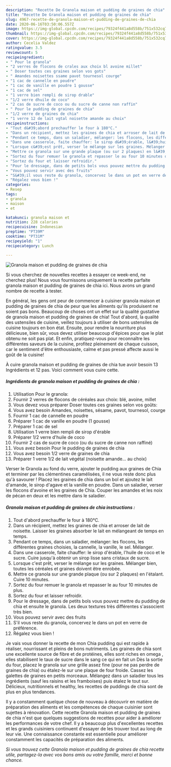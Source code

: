 ```yaml
---
description: "Recette De Granola maison et pudding de graines de chia"
title: "Recette De Granola maison et pudding de graines de chia"
slug: 4967-recette-de-granola-maison-et-pudding-de-graines-de-chia
date: 2020-06-16T03:50:06.557Z
image: https://img-global.cpcdn.com/recipes/79324f441a8d558b/751x532cq70/granola-maison-et-pudding-de-graines-de-chia-photo-principale-de-la-recette.jpg
thumbnail: https://img-global.cpcdn.com/recipes/79324f441a8d558b/751x532cq70/granola-maison-et-pudding-de-graines-de-chia-photo-principale-de-la-recette.jpg
cover: https://img-global.cpcdn.com/recipes/79324f441a8d558b/751x532cq70/granola-maison-et-pudding-de-graines-de-chia-photo-principale-de-la-recette.jpg
author: Cecelia Valdez
ratingvalue: 3.5
reviewcount: 5
recipeingredient:
- " Pour le granola"
- "2 verres de flocons de crales aux choix bl avoine millet"
- " Doser toutes ces graines selon vos gots"
- " Amandes noisettes ssame pavot tournesol courge"
- "1 cac de cannelle en poudre"
- "1 cac de vanille en poudre 1 gousse"
- "1 cac de sel"
- "1 verre bien rempli de sirop drable"
- "1/2 verre dhuile de coco"
- "2 cas de sucre de coco ou du sucre de canne non raffin"
- " Pour le pudding de graines de chia"
- "1/2 verre de graines de chia"
- "1 verre 12 de lait vgtal noisette amande au choix"
recipeinstructions:
- "Tout d&#39;abord prechauffer le four à 180°C."
- "Dans un récipient, mettez les graines de chia et arroser de lait de noisette. Laisser les graines absorber le lait en mélangeant de temps en temps."
- "Pendant ce temps, dans un saladier, mélanger: les flocons, les différentes graines choisies, la cannelle, la vanille, le sel. Mélanger."
- "Dans une casserole, faite chauffer: le sirop d&#39;érable, l&#39;huile de coco et le sucre. Cuire jusqu&#39;à obtenir un sirop lisse sans cristaux de sucre."
- "Lorsque c&#39;est prêt, verser le mélange sur les graines. Mélanger bien, toutes les céréales et graines doivent être enrobée."
- "Mettre ce granola sur une grande plaque (ou sur 2 plaques) en l&#39;étalant. Cuire 10 minutes."
- "Sortez du four remuer le granola et repasser le au four 10 minutes de plus."
- "Sortez du four et laisser refroidir."
- "Pour le dressage, dans de petits bols vous pouvez mettre du pudding de chia et ensuite le granola. Les deux textures très différentes s&#39;associent très bien."
- "Vous pouvez servir avec des fruits"
- "S&#39;il vous reste du granola, concervez le dans un pot en verre de préférence."
- "Régalez vous bien !"
categories:
- Resep
tags:
- granola
- maison
- et

katakunci: granola maison et 
nutrition: 228 calories
recipecuisine: Indonesian
preptime: "PT39M"
cooktime: "PT31M"
recipeyield: "1"
recipecategory: Lunch

---
```



![Granola maison et pudding de graines de chia](https://img-global.cpcdn.com/recipes/79324f441a8d558b/751x532cq70/granola-maison-et-pudding-de-graines-de-chia-photo-principale-de-la-recette.jpg)

Si vous cherchez de nouvelles recettes à essayer ce week-end, ne cherchez plus! Nous vous fournissons uniquement la recette parfaite granola maison et pudding de graines de chia ici. Nous avons un grand nombre de recette à tester.

En général, les gens ont peur de commencer à cuisiner granola maison et pudding de graines de chia de peur que les aliments qu'ils produisent ne soient pas bons. Beaucoup de choses ont un effet sur la qualité gustative de granola maison et pudding de graines de chia! Tout d'abord, la qualité des ustensiles de cuisine, veillez toujours à utiliser de bons ustensiles de cuisine toujours en bon état. Ensuite, pour rendre la nourriture plus délicieuse, bien sûr, vous devez utiliser beaucoup d'épices pour que le plat obtenu ne soit pas plat. Et enfin, pratiquez-vous pour reconnaître les différentes saveurs de la cuisine, profitez pleinement de chaque cuisson, car le sentiment d'être enthousiaste, calme et pas pressé affecte aussi le goût de la cuisine!

<!--inarticleads1-->

À cuire granola maison et pudding de graines de chia tue avoir besoin 13 Ingrédients et 12 pas. Voici comment vous cuire cette.

##### Ingrédients de granola maison et pudding de graines de chia :

1. Utilisation  Pour le granola:
1. Fournir 2 verres de flocons de céréales aux choix: blé, avoine, millet
1. Vous devez vous préparer  Doser toutes ces graines selon vos goûts:
1. Vous avez besoin  Amandes, noisettes, sésame, pavot, tournesol, courge
1. Fournir 1 cac de cannelle en poudre
1. Préparer 1 cac de vanille en poudre (1 gousse)
1. Préparer 1 cac de sel
1. Utilisation 1 verre bien rempli de sirop d&#39;érable
1. Préparer 1/2 verre d&#39;huile de coco
1. Fournir 2 cas de sucre de coco (ou du sucre de canne non raffiné)
1. Vous avez besoin  Pour le pudding de graines de chia
1. Vous avez besoin 1/2 verre de graines de chia
1. Préparer 1 verre 1/2 de lait végétal (noisette amande... au choix)


Verser le Granola au fond du verre, ajouter le pudding aux graines de Chia et terminer par les clémentines caramélisées, il ne vous reste donc plus qu&#39;à savourer ! Placez les graines de chia dans un bol et ajoutez le lait d&#39;amande, le sirop d&#39;agave et la vanille en poudre. Dans un saladier, verser les flocons d&#39;avoine et les graines de Chia. Couper les amandes et les noix de pécan en deux et les mettre dans le saladier. 

<!--inarticleads2-->

##### Granola maison et pudding de graines de chia instructions :

1. Tout d&#39;abord prechauffer le four à 180°C.
1. Dans un récipient, mettez les graines de chia et arroser de lait de noisette. Laisser les graines absorber le lait en mélangeant de temps en temps.
1. Pendant ce temps, dans un saladier, mélanger: les flocons, les différentes graines choisies, la cannelle, la vanille, le sel. Mélanger.
1. Dans une casserole, faite chauffer: le sirop d&#39;érable, l&#39;huile de coco et le sucre. Cuire jusqu&#39;à obtenir un sirop lisse sans cristaux de sucre.
1. Lorsque c&#39;est prêt, verser le mélange sur les graines. Mélanger bien, toutes les céréales et graines doivent être enrobée.
1. Mettre ce granola sur une grande plaque (ou sur 2 plaques) en l&#39;étalant. Cuire 10 minutes.
1. Sortez du four remuer le granola et repasser le au four 10 minutes de plus.
1. Sortez du four et laisser refroidir.
1. Pour le dressage, dans de petits bols vous pouvez mettre du pudding de chia et ensuite le granola. Les deux textures très différentes s&#39;associent très bien.
1. Vous pouvez servir avec des fruits
1. S&#39;il vous reste du granola, concervez le dans un pot en verre de préférence.
1. Régalez vous bien !


Je vais vous donner la recette de mon Chia pudding qui est rapide à réaliser, nourrissant et pleins de bons nutriments. Les graines de chia sont une excellente source de fibre et de protéines, elles sont riches en omega , elles stabilisent le taux de sucre dans le sang ce qui en fait un Dès la sortie du four, placez le granola sur une grille assez fine (pour ne pas perdre de graines de chia) ou étalez-le sur une plaque de four froide. Cassez les galettes de graines en petits morceaux. Mélangez dans un saladier tous les ingrédients (sauf les raisins et les framboises) puis étalez le tout sur. Délicieux, nutritionnels et healthy, les recettes de puddings de chia sont de plus en plus tendances. 

<!--inarticleads1-->

<p>
Il y a constamment quelque chose de nouveau à découvrir en matière de préparation des aliments et les compétences de chaque cuisinier sont sujettes à rénovation. Cette recette Granola maison et pudding de graines de chia n'est que quelques suggestions de recettes pour aider à améliorer les performances de votre chef. Il y a beaucoup plus d'excellentes recettes et les grands cuisiniers continuent d'essayer de les trouver tout au long de leur vie. Une connaissance constante est essentielle pour améliorer constamment les capacités de préparation des aliments.
</p>

<p>
<i>Si vous trouvez cette Granola maison et pudding de graines de chia recette utile, partagez-la avec vos bons amis ou votre famille, merci et bonne chance.</i>
</p>
